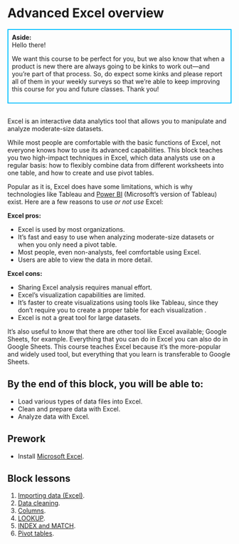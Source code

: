 # Advanced Excel overview

<div class='bg-info' style='padding:8px;border-style:solid;border-width:2px;border-color:#00BFFF'>
<strong>Aside:</strong><br>
Hello there! 

We want this course to be perfect for you, but we also know that when a product is new there are always going to be kinks to work out—and you’re part of that process. So, do expect some kinks and please report all of them in your weekly surveys so that we’re able to keep improving this course for you and future classes. Thank you! 
</div>

<br>

Excel is an interactive data analytics tool that allows you to manipulate and analyze moderate-size datasets. 

While most people are comfortable with the basic functions of Excel, not everyone knows how to use its advanced capabilities. This block teaches you two high-impact techniques in Excel, which data analysts use on a regular basis: how to flexibly combine data from different worksheets into one table, and how to create and use pivot tables. 

Popular as it is, Excel does have some limitations, which is why technologies like Tableau and [Power BI](https://powerbi.microsoft.com/en-us/get-started/?&OCID=AID719832_SEM_bHb24t0B&lnkd=Google_PowerBI_Brand&gclid=EAIaIQobChMI9MyU9rqd3gIVCdNkCh0utwIsEAAYASAAEgJk-_D_BwE) (Microsoft’s version of Tableau) exist. Here are a few reasons to use *or not use* Excel: 

**Excel pros:**
* Excel is used by most organizations.
* It’s fast and easy to use when analyzing moderate-size datasets or when you only need a pivot table.
* Most people, even non-analysts, feel comfortable using Excel.
* Users are able to view the data in more detail.

**Excel cons:** 
* Sharing Excel analysis requires manual effort.
* Excel’s visualization capabilities are limited.
* It’s faster to create visualizations using tools like Tableau, since they don’t require you to create a proper table for each visualization .
* Excel is not a great tool for large datasets.

It’s also useful to know that there are other tool like Excel available; Google Sheets, for example. Everything that you can do in Excel you can also do in Google Sheets. This course teaches Excel because it’s the more-popular and widely used tool, but everything that you learn is transferable to Google Sheets.

## By the end of this block, you will be able to:
* Load various types of data files into Excel.
* Clean and prepare data with Excel.
* Analyze data with Excel.

## Prework
* Install [Microsoft Excel](https://products.office.com/en-us/excel). 

## Block lessons
1. [Importing data (Excel)](../excel-lessons/data-importing.md).
2. [Data cleaning](../excel-lessons/data-cleaning.md).
3. [Columns](../excel-lessons/columns.md).
4. [LOOKUP](../excel-lessons/lookups.md).
5. [INDEX and MATCH](../excel-lessons/index-match.md).
6. [Pivot tables](../excel-lessons/pivot-tables.md).
